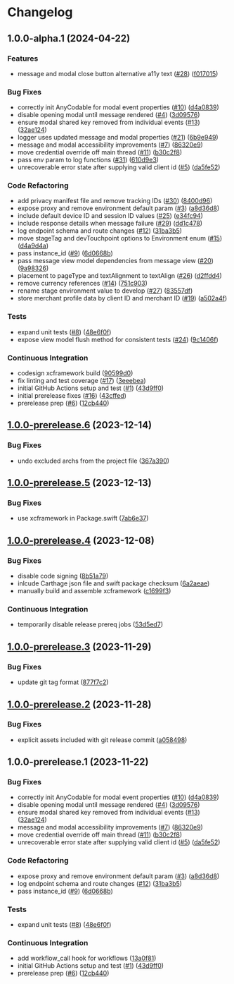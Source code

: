 # Changelog

## 1.0.0-alpha.1 (2024-04-22)


### Features

* message and modal close button alternative a11y text ([#28](https://github.com/paypal/paypal-messages-ios/issues/28)) ([f017015](https://github.com/paypal/paypal-messages-ios/commit/f01701556f4dcf4b9ec8776caa50ab3550e4d820))


### Bug Fixes

* correctly init AnyCodable for modal event properties ([#10](https://github.com/paypal/paypal-messages-ios/issues/10)) ([d4a0839](https://github.com/paypal/paypal-messages-ios/commit/d4a08399b9a55d115730c5c30a42f74e6e5abac4))
* disable opening modal until message rendered ([#4](https://github.com/paypal/paypal-messages-ios/issues/4)) ([3d09576](https://github.com/paypal/paypal-messages-ios/commit/3d095768746f75ea5079290e2d2210eb275cbab3))
* ensure modal shared key removed from individual events ([#13](https://github.com/paypal/paypal-messages-ios/issues/13)) ([32ae124](https://github.com/paypal/paypal-messages-ios/commit/32ae124bf92e1c51b4947ee4d8efa08a62782de3))
* logger uses updated message and modal properties ([#21](https://github.com/paypal/paypal-messages-ios/issues/21)) ([6b9e949](https://github.com/paypal/paypal-messages-ios/commit/6b9e949e01d0550ba578ed6c44fe656ef5a728e4))
* message and modal accessibility improvements ([#7](https://github.com/paypal/paypal-messages-ios/issues/7)) ([86320e9](https://github.com/paypal/paypal-messages-ios/commit/86320e91c00f45e9ef71740d59a562e2037de33e))
* move credential override off main thread ([#11](https://github.com/paypal/paypal-messages-ios/issues/11)) ([b30c2f8](https://github.com/paypal/paypal-messages-ios/commit/b30c2f81af5dbb60c28059eccbedcbd758971bd5))
* pass env param to log functions ([#31](https://github.com/paypal/paypal-messages-ios/issues/31)) ([610d9e3](https://github.com/paypal/paypal-messages-ios/commit/610d9e32f0dcaeec220460997369334510b57bc4))
* unrecoverable error state after supplying valid client id ([#5](https://github.com/paypal/paypal-messages-ios/issues/5)) ([da5fe52](https://github.com/paypal/paypal-messages-ios/commit/da5fe52ff240624564b5fe561fbd693df9f0f351))


### Code Refactoring

* add privacy manifest file and remove tracking IDs ([#30](https://github.com/paypal/paypal-messages-ios/issues/30)) ([8400d96](https://github.com/paypal/paypal-messages-ios/commit/8400d96c13f7ba481a00e521bff8135dcfa0df03))
* expose proxy and remove environment default param ([#3](https://github.com/paypal/paypal-messages-ios/issues/3)) ([a8d36d8](https://github.com/paypal/paypal-messages-ios/commit/a8d36d8bf069cc4165448b887026eff7515752b6))
* include default device ID and session ID values ([#25](https://github.com/paypal/paypal-messages-ios/issues/25)) ([e34fc94](https://github.com/paypal/paypal-messages-ios/commit/e34fc947433459b08c08ec6f7e164465d92ba589))
* include response details when message failure ([#29](https://github.com/paypal/paypal-messages-ios/issues/29)) ([dd1c478](https://github.com/paypal/paypal-messages-ios/commit/dd1c478b4a9558c17d8285abbad6e121141add83))
* log endpoint schema and route changes ([#12](https://github.com/paypal/paypal-messages-ios/issues/12)) ([31ba3b5](https://github.com/paypal/paypal-messages-ios/commit/31ba3b5d0f49ea46cc1d1c9615a3094328550fc0))
* move stageTag and devTouchpoint options to Environment enum ([#15](https://github.com/paypal/paypal-messages-ios/issues/15)) ([d4a9d4a](https://github.com/paypal/paypal-messages-ios/commit/d4a9d4a7b02f863d305345f0e3be647c3c26e84d))
* pass instance_id ([#9](https://github.com/paypal/paypal-messages-ios/issues/9)) ([6d0668b](https://github.com/paypal/paypal-messages-ios/commit/6d0668bccea0ecd5b3fd9fcc0a6b022f6da5fa2f))
* pass message view model dependencies from message view ([#20](https://github.com/paypal/paypal-messages-ios/issues/20)) ([9a98326](https://github.com/paypal/paypal-messages-ios/commit/9a98326d336f53e75b2894f472c97ec643b7b0cc))
* placement to pageType and textAlignment to textAlign ([#26](https://github.com/paypal/paypal-messages-ios/issues/26)) ([d2ffdd4](https://github.com/paypal/paypal-messages-ios/commit/d2ffdd4999ca2673be4705b8c034d29c3f4b7009))
* remove currency references ([#14](https://github.com/paypal/paypal-messages-ios/issues/14)) ([751c903](https://github.com/paypal/paypal-messages-ios/commit/751c9039c9172cc6abb4820f5619365b26867c6b))
* rename stage environment value to develop ([#27](https://github.com/paypal/paypal-messages-ios/issues/27)) ([83557df](https://github.com/paypal/paypal-messages-ios/commit/83557df382c9347528b0d563bb34a40c859a1356))
* store merchant profile data by client ID and merchant ID ([#19](https://github.com/paypal/paypal-messages-ios/issues/19)) ([a502a4f](https://github.com/paypal/paypal-messages-ios/commit/a502a4f97387d8b39f7126f0560610336a630d7e))


### Tests

* expand unit tests  ([#8](https://github.com/paypal/paypal-messages-ios/issues/8)) ([48e6f0f](https://github.com/paypal/paypal-messages-ios/commit/48e6f0f9c06c3111dc3af0ad4a0e54747b8718c5))
* expose view model flush method for consistent tests ([#24](https://github.com/paypal/paypal-messages-ios/issues/24)) ([9c1406f](https://github.com/paypal/paypal-messages-ios/commit/9c1406f85ddde167a3d3ca4e38ae9201f606141f))


### Continuous Integration

* codesign xcframework build ([90599d0](https://github.com/paypal/paypal-messages-ios/commit/90599d010b29686fd0b2bc7f4d8ff883dbc8904f))
* fix linting and test coverage ([#17](https://github.com/paypal/paypal-messages-ios/issues/17)) ([3eeebea](https://github.com/paypal/paypal-messages-ios/commit/3eeebea050de1fff07df42df87168b77dbd6611d))
* initial GitHub Actions setup and test ([#1](https://github.com/paypal/paypal-messages-ios/issues/1)) ([43d9ff0](https://github.com/paypal/paypal-messages-ios/commit/43d9ff03e70e72d0676759cf88b761f4366715f8))
* initial prerelease fixes ([#16](https://github.com/paypal/paypal-messages-ios/issues/16)) ([43cffed](https://github.com/paypal/paypal-messages-ios/commit/43cffedf83d0454c32dc7cf8a0d613c5bbe53d18))
* prerelease prep ([#6](https://github.com/paypal/paypal-messages-ios/issues/6)) ([12cb440](https://github.com/paypal/paypal-messages-ios/commit/12cb4400675bfd0deb62bd8f8747abbfa8219063))

## [1.0.0-prerelease.6](https://github.com/paypal/paypal-messages-ios/compare/1.0.0-prerelease.5...1.0.0-prerelease.6) (2023-12-14)


### Bug Fixes

* undo excluded archs from the project file ([367a390](https://github.com/paypal/paypal-messages-ios/commit/367a3904a64a22e9ace233db43619389bcd22666))

## [1.0.0-prerelease.5](https://github.com/paypal/paypal-messages-ios/compare/1.0.0-prerelease.4...1.0.0-prerelease.5) (2023-12-13)


### Bug Fixes

* use xcframework in Package.swift ([7ab6e37](https://github.com/paypal/paypal-messages-ios/commit/7ab6e372017b1cd870b913ba41754afc2ad5fb51))

## [1.0.0-prerelease.4](https://github.com/paypal/paypal-messages-ios/compare/1.0.0-prerelease.3...1.0.0-prerelease.4) (2023-12-08)


### Bug Fixes

* disable code signing ([8b51a79](https://github.com/paypal/paypal-messages-ios/commit/8b51a798615f880421a77ee9df6037c46aa90506))
* inlcude Carthage json file and swift package checksum ([6a2aeae](https://github.com/paypal/paypal-messages-ios/commit/6a2aeae16c634ec0ff4a6ab3ead8323d27bf50ef))
* manually build and assemble xcframework ([c1699f3](https://github.com/paypal/paypal-messages-ios/commit/c1699f3c69da9b582782a78afcd9c1da35a8c8ff))


### Continuous Integration

* temporarily disable release prereq jobs ([53d5ed7](https://github.com/paypal/paypal-messages-ios/commit/53d5ed7f366e01ed76c05c9b0ef2f4ff7e5d3d51))

## [1.0.0-prerelease.3](https://github.com/paypal/paypal-messages-ios/compare/v1.0.0-prerelease.2...1.0.0-prerelease.3) (2023-11-29)


### Bug Fixes

* update git tag format ([877f7c2](https://github.com/paypal/paypal-messages-ios/commit/877f7c2020943c4c744a2b31bd568ea686561505))

## [1.0.0-prerelease.2](https://github.com/paypal/paypal-messages-ios/compare/v1.0.0-prerelease.1...v1.0.0-prerelease.2) (2023-11-28)


### Bug Fixes

* explicit assets included with git release commit ([a058498](https://github.com/paypal/paypal-messages-ios/commit/a058498797e99717ffb549a9a25f3e5b63d5e7d8))

## 1.0.0-prerelease.1 (2023-11-22)


### Bug Fixes

* correctly init AnyCodable for modal event properties ([#10](https://github.com/paypal/paypal-messages-ios/issues/10)) ([d4a0839](https://github.com/paypal/paypal-messages-ios/commit/d4a08399b9a55d115730c5c30a42f74e6e5abac4))
* disable opening modal until message rendered ([#4](https://github.com/paypal/paypal-messages-ios/issues/4)) ([3d09576](https://github.com/paypal/paypal-messages-ios/commit/3d095768746f75ea5079290e2d2210eb275cbab3))
* ensure modal shared key removed from individual events ([#13](https://github.com/paypal/paypal-messages-ios/issues/13)) ([32ae124](https://github.com/paypal/paypal-messages-ios/commit/32ae124bf92e1c51b4947ee4d8efa08a62782de3))
* message and modal accessibility improvements ([#7](https://github.com/paypal/paypal-messages-ios/issues/7)) ([86320e9](https://github.com/paypal/paypal-messages-ios/commit/86320e91c00f45e9ef71740d59a562e2037de33e))
* move credential override off main thread ([#11](https://github.com/paypal/paypal-messages-ios/issues/11)) ([b30c2f8](https://github.com/paypal/paypal-messages-ios/commit/b30c2f81af5dbb60c28059eccbedcbd758971bd5))
* unrecoverable error state after supplying valid client id ([#5](https://github.com/paypal/paypal-messages-ios/issues/5)) ([da5fe52](https://github.com/paypal/paypal-messages-ios/commit/da5fe52ff240624564b5fe561fbd693df9f0f351))


### Code Refactoring

* expose proxy and remove environment default param ([#3](https://github.com/paypal/paypal-messages-ios/issues/3)) ([a8d36d8](https://github.com/paypal/paypal-messages-ios/commit/a8d36d8bf069cc4165448b887026eff7515752b6))
* log endpoint schema and route changes ([#12](https://github.com/paypal/paypal-messages-ios/issues/12)) ([31ba3b5](https://github.com/paypal/paypal-messages-ios/commit/31ba3b5d0f49ea46cc1d1c9615a3094328550fc0))
* pass instance_id ([#9](https://github.com/paypal/paypal-messages-ios/issues/9)) ([6d0668b](https://github.com/paypal/paypal-messages-ios/commit/6d0668bccea0ecd5b3fd9fcc0a6b022f6da5fa2f))


### Tests

* expand unit tests  ([#8](https://github.com/paypal/paypal-messages-ios/issues/8)) ([48e6f0f](https://github.com/paypal/paypal-messages-ios/commit/48e6f0f9c06c3111dc3af0ad4a0e54747b8718c5))


### Continuous Integration

* add workflow_call hook for workflows ([13a0f81](https://github.com/paypal/paypal-messages-ios/commit/13a0f81edb177b3292bf5914960b152fdd97e931))
* initial GitHub Actions setup and test ([#1](https://github.com/paypal/paypal-messages-ios/issues/1)) ([43d9ff0](https://github.com/paypal/paypal-messages-ios/commit/43d9ff03e70e72d0676759cf88b761f4366715f8))
* prerelease prep ([#6](https://github.com/paypal/paypal-messages-ios/issues/6)) ([12cb440](https://github.com/paypal/paypal-messages-ios/commit/12cb4400675bfd0deb62bd8f8747abbfa8219063))

